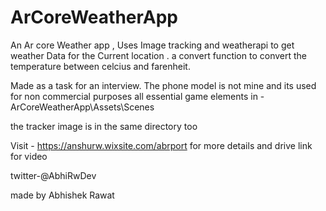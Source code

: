 # ArCoreWeatherApp
 An Ar core Weather app , Uses Image tracking and weatherapi to get weather Data for the Current location .
 a convert function to convert the temperature between celcius and farenheit.

 Made as a task for an interview.
 The phone model is not mine and its used for non commercial purposes
 all essential game elements in - ArCoreWeatherApp\Assets\Scenes
 
 the tracker image is in the same directory too

 Visit - https://anshurw.wixsite.com/abrport   for more details and drive link for video 
 
 twitter-@AbhiRwDev

 made by Abhishek Rawat